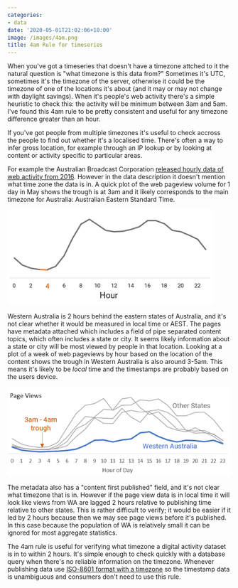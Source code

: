 ```yaml
---
categories:
- data
date: '2020-05-01T21:02:06+10:00'
image: /images/4am.png
title: 4am Rule for timeseries
---
```


When you've got a timeseries that doesn't have a timezone attched to it the natural question is "what timezone is this data from?"
Sometimes it's UTC, sometimes it's the timezone of the server, otherwise it could be the timezone of one of the locations it's about (and it may or may not change with daylight savings).
When it's people's web activity there's a simple heuristic to check this: the activity will be minimum between 3am and 5am.
I've found this 4am rule to be pretty consistent and useful for any timezone difference greater than an hour.

If you've got people from multiple timezones it's useful to check accross the people to find out whether it's a localised time.
There's often a way to infer gross location, for example through an IP lookup or by looking at content or activity specific to particular areas.

For example the Australian Broadcast Corporation [released hourly data of web activity from 2016](https://data.gov.au/dataset/ds-dga-316060ae-e49d-4e39-949a-ed3fdaede18d/details).
However in the data description it doesn't mention what time zone the data is in.
A quick plot of the web pageview volume for 1 day in May shows the trough is at 3am and it likely corresponds to the main timezone for Australia: Australian Eastern Standard Time.

![Pageviews by Hour is minimum at 3-4am](/images/4am.png)

Western Australia is 2 hours behind the eastern states of Australia, and it's not clear whether it would be measured in local time or AEST.
The pages have metadata attached which includes a field of pipe separated content topics, which often includes a state or city.
It seems likely information about a state or city will be most viewed by people in that location.
Looking at a plot of a week of web pageviews by hour based on the location of the content shows the trough in Western Australia is also around 3-5am.
This means it's likely to be *local* time and the timestamps are probably based on the users device.

![Pageviews by Hour by State is minimum at 3-4am](/images/4am_state.png)

The metadata also has a "content first published" field, and it's not clear what timezone that is in.
However if the page view data is in local time it will look like views from WA are lagged 2 hours relative to publishing time relative to other states.
This is rather difficult to verify; it would be easier if it led by 2 hours because then we may see page views before it's published.
In this case because the population of WA is relatively small it can be ignored for most aggregate statistics.

The 4am rule is useful for verifying what timezone a digital activity dataset is in to within 2 hours.
It's simple enough to check quickly with a database query when there's no reliable information on the timezone.
Whenever publishing data use [ISO-8601 format with a timezone](https://en.wikipedia.org/wiki/ISO_8601) so the timestamp data is unambiguous and consumers don't need to use this rule.